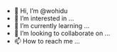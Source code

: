 - 👋 Hi, I’m @wohidu
- 👀 I’m interested in ...
- 🌱 I’m currently learning ...
- 💞️ I’m looking to collaborate on ...
- 📫 How to reach me ...

<!---
wohidu/wohidu is a ✨ special ✨ repository because its `README.md` (this file) appears on your GitHub profile.
You can click the Preview link to take a look at your changes.
--->
